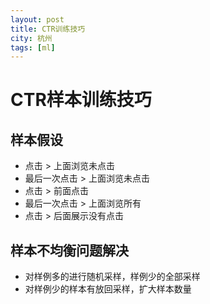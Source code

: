 ```yaml
---
layout: post
title: CTR训练技巧 
city: 杭州
tags: [ml]
---
```

CTR样本训练技巧
==========

样本假设
--------
+ 点击 > 上面浏览未点击
+ 最后一次点击 > 上面浏览未点击
+ 点击 > 前面点击
+ 最后一次点击 > 上面浏览所有
+ 点击 > 后面展示没有点击

样本不均衡问题解决
--------
+ 对样例多的进行随机采样，样例少的全部采样
+ 对样例少的样本有放回采样，扩大样本数量
